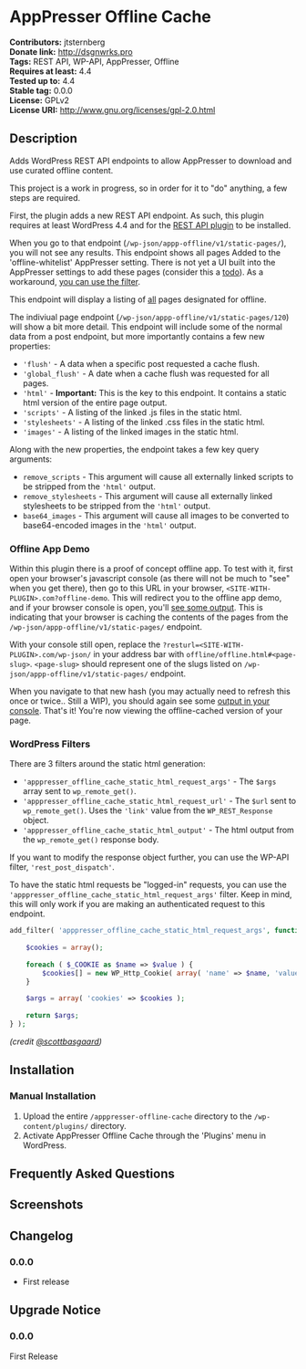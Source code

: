 # AppPresser Offline Cache #
**Contributors:**      jtsternberg  
**Donate link:**       http://dsgnwrks.pro  
**Tags:**              REST API, WP-API, AppPresser, Offline  
**Requires at least:** 4.4  
**Tested up to:**      4.4  
**Stable tag:**        0.0.0  
**License:**           GPLv2  
**License URI:**       http://www.gnu.org/licenses/gpl-2.0.html  

## Description ##

Adds WordPress REST API endpoints to allow AppPresser to download and use curated offline content.

This project is a work in progress, so in order for it to "do" anything, a few steps are required.

First, the plugin adds a new REST API endpoint. As such, this plugin requires at least WordPress 4.4 and for the [REST API plugin](https://wordpress.org/plugins/rest-api/) to be installed.

When you go to that endpoint (`/wp-json/appp-offline/v1/static-pages/`), you will not see any results. This endpoint shows all pages Added to the 'offline-whitelist' AppPresser setting. There is not yet a UI built into the AppPresser settings to add these pages (consider this a [todo](https://github.com/jtsternberg/AppPresser-Offline-Cache/issues/9)). As a workaround, [you can use the filter](https://github.com/jtsternberg/AppPresser-Offline-Cache/issues/9).

This endpoint will display a listing of [all](https://github.com/jtsternberg/AppPresser-Offline-Cache/issues/10) pages designated for offline.

The indiviual page endpoint (`/wp-json/appp-offline/v1/static-pages/120`) will show a bit more detail. This endpoint will include some of the normal data from a post endpoint, but more importantly contains a few new properties:

* `'flush'` - A data when a specific post requested a cache flush.
* `'global_flush'` - A date when a cache flush was requested for all pages.
* `'html'` - **Important:** This is the key to this endpoint. It contains a static html version of the entire page output.
* `'scripts'` - A listing of the linked .js files in the static html.
* `'stylesheets'` - A listing of the linked .css files in the static html.
* `'images'` - A listing of the linked images in the static html.

Along with the new properties, the endpoint takes a few key query arguments:

* `remove_scripts` - This argument will cause all externally linked scripts to be stripped from the `'html'` output.
* `remove_stylesheets` - This argument will cause all externally linked stylesheets to be stripped from the `'html'` output.
* `base64_images` - This argument will cause all images to be converted to base64-encoded images in the `'html'` output.

### Offline App Demo

Within this plugin there is a proof of concept offline app. To test with it, first open your browser's javascript console (as there will not be much to "see" when you get there), then go to this URL in your browser, `<SITE-WITH-PLUGIN>.com?offline-demo`. This will redirect you to the offline app demo, and if your browser console is open, you'll [see some output](http://b.ustin.co/E3zA). This is indicating that your browser is caching the contents of the pages from the `/wp-json/appp-offline/v1/static-pages/` endpoint.

With your console still open, replace the `?resturl=<SITE-WITH-PLUGIN>.com/wp-json/` in your address bar with `offline/offline.html#<page-slug>`. `<page-slug>` should represent one of the slugs listed on `/wp-json/appp-offline/v1/static-pages/` endpoint.

When you navigate to that new hash (you may actually need to refresh this once or twice.. Still a WIP), you should again see some [output in your console](http://b.ustin.co/QtFI). That's it! You're now viewing the offline-cached version of your page.

### WordPress Filters

There are 3 filters around the static html generation:

* `'apppresser_offline_cache_static_html_request_args'` - The `$args` array sent to `wp_remote_get()`.
* `'apppresser_offline_cache_static_html_request_url'` - The `$url` sent to `wp_remote_get()`. Uses the `'link'` value from the `WP_REST_Response` object.
* `'apppresser_offline_cache_static_html_output'` - The html output from the `wp_remote_get()` response body.

If you want to modify the response object further, you can use the WP-API filter, `'rest_post_dispatch'`.

To have the static html requests be "logged-in" requests, you can use the `'apppresser_offline_cache_static_html_request_args'` filter. Keep in mind, this will only work if you are making an authenticated request to this endpoint.

```php
add_filter( 'apppresser_offline_cache_static_html_request_args', function ( $args ) {
​
	$cookies = array();
​
	foreach ( $_COOKIE as $name => $value ) {
		$cookies[] = new WP_Http_Cookie( array( 'name' => $name, 'value' => $value ) );
	}
​
	$args = array( 'cookies' => $cookies );
​
	return $args;
} );
```
_(credit [@scottbasgaard](https://github.com/scottbasgaard))_

## Installation ##

### Manual Installation ###

1. Upload the entire `/apppresser-offline-cache` directory to the `/wp-content/plugins/` directory.
2. Activate AppPresser Offline Cache through the 'Plugins' menu in WordPress.

## Frequently Asked Questions ##


## Screenshots ##


## Changelog ##

### 0.0.0 ###
* First release

## Upgrade Notice ##

### 0.0.0 ###
First Release
